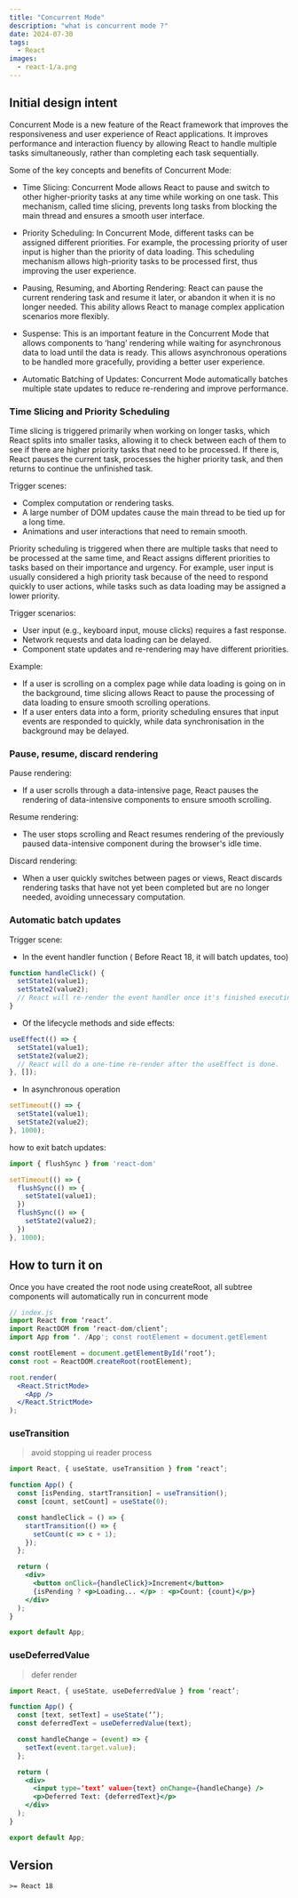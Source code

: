 ```yaml
---
title: "Concurrent Mode"
description: "what is concurrent mode ?"
date: 2024-07-30
tags:
  - React 
images:
  - react-1/a.png
---
```


## Initial design intent

Concurrent Mode is a new feature of the React framework that improves the responsiveness and user experience of React applications. It improves performance and interaction fluency by allowing React to handle multiple tasks simultaneously, rather than completing each task sequentially.

Some of the key concepts and benefits of Concurrent Mode:

- Time Slicing: Concurrent Mode allows React to pause and switch to other higher-priority tasks at any time while working on one task. This mechanism, called time slicing, prevents long tasks from blocking the main thread and ensures a smooth user interface.

- Priority Scheduling: In Concurrent Mode, different tasks can be assigned different priorities. For example, the processing priority of user input is higher than the priority of data loading. This scheduling mechanism allows high-priority tasks to be processed first, thus improving the user experience.

- Pausing, Resuming, and Aborting Rendering: React can pause the current rendering task and resume it later, or abandon it when it is no longer needed. This ability allows React to manage complex application scenarios more flexibly.

- Suspense: This is an important feature in the Concurrent Mode that allows components to ‘hang’ rendering while waiting for asynchronous data to load until the data is ready. This allows asynchronous operations to be handled more gracefully, providing a better user experience.

- Automatic Batching of Updates: Concurrent Mode automatically batches multiple state updates to reduce re-rendering and improve performance.

### Time Slicing and Priority Scheduling

Time slicing is triggered primarily when working on longer tasks, which React splits into smaller tasks, allowing it to check between each of them to see if there are higher priority tasks that need to be processed. If there is, React pauses the current task, processes the higher priority task, and then returns to continue the unfinished task.

Trigger scenes:

- Complex computation or rendering tasks.
- A large number of DOM updates cause the main thread to be tied up for a long time.
- Animations and user interactions that need to remain smooth.

Priority scheduling is triggered when there are multiple tasks that need to be processed at the same time, and React assigns different priorities to tasks based on their importance and urgency. For example, user input is usually considered a high priority task because of the need to respond quickly to user actions, while tasks such as data loading may be assigned a lower priority.

Trigger scenarios:

- User input (e.g., keyboard input, mouse clicks) requires a fast response.
- Network requests and data loading can be delayed.
- Component state updates and re-rendering may have different priorities.

Example:

- If a user is scrolling on a complex page while data loading is going on in the background, time slicing allows React to pause the processing of data loading to ensure smooth scrolling operations.
- If a user enters data into a form, priority scheduling ensures that input events are responded to quickly, while data synchronisation in the background may be delayed.

### Pause, resume, discard rendering

Pause rendering:

- If a user scrolls through a data-intensive page, React pauses the rendering of data-intensive components to ensure smooth scrolling.
  
Resume rendering:

- The user stops scrolling and React resumes rendering of the previously paused data-intensive component during the browser's idle time.

Discard rendering:

- When a user quickly switches between pages or views, React discards rendering tasks that have not yet been completed but are no longer needed, avoiding unnecessary computation.

### Automatic batch updates

Trigger scene:

- In the event handler function ( Before React 18, it will batch updates, too)

```jsx
function handleClick() {
  setState1(value1);
  setState2(value2);
  // React will re-render the event handler once it's finished executing it
}
```

- Of the lifecycle methods and side effects:

``` jsx
useEffect(() => {
  setState1(value1);
  setState2(value2);
  // React will do a one-time re-render after the useEffect is done.
}, []);

```

- In asynchronous operation

``` jsx
setTimeout(() => {
  setState1(value1);
  setState2(value2);
}, 1000);
```

how to exit batch updates:

```jsx
import { flushSync } from 'react-dom'

setTimeout(() => {
  flushSync(() => {
    setState1(value1);
  })
  flushSync(() => { 
    setState2(value2);
  })
}, 1000);

```


## How to turn it on

Once you have created the root node using createRoot, all subtree components will automatically run in concurrent mode

```jsx
// index.js
import React from ‘react’.
import ReactDOM from ‘react-dom/client’;
import App from ‘. /App'; const rootElement = document.getElement

const rootElement = document.getElementById(‘root’);
const root = ReactDOM.createRoot(rootElement);

root.render(
  <React.StrictMode>
    <App />
  </React.StrictMode>
);

```

### useTransition

> avoid stopping ui reader process

```jsx
import React, { useState, useTransition } from ‘react’;

function App() {
  const [isPending, startTransition] = useTransition();
  const [count, setCount] = useState(0);

  const handleClick = () => {
    startTransition(() => {
      setCount(c => c + 1);
    });
  };

  return (
    <div>
      <button onClick={handleClick}>Increment</button>
      {isPending ? <p>Loading... </p> : <p>Count: {count}</p>}
    </div>
  );
}

export default App;

```

### useDeferredValue 

> defer render

```jsx
import React, { useState, useDeferredValue } from ‘react’;

function App() {
  const [text, setText] = useState(‘’);
  const deferredText = useDeferredValue(text);

  const handleChange = (event) => {
    setText(event.target.value);
  };

  return (
    <div>
      <input type=‘text’ value={text} onChange={handleChange} />
      <p>Deferred Text: {deferredText}</p>
    </div>
  );
}

export default App;

```

## Version

`>= React 18`
